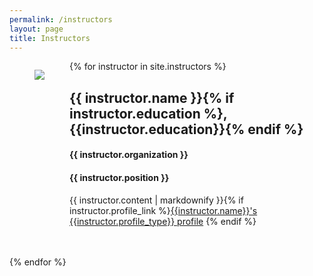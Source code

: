 ```yaml
---
permalink: /instructors
layout: page
title: Instructors
---
```

  <section class="px-4">
  {% for instructor in site.instructors %}
	<figure class="image is-128x128" style="float:left; clear:left" >
		<img class="is-rounded" src="{{ site.baseurl }}/assets/instructors/{{ instructor.picture }}">
	</figure>
    <div class="px-4" style="overflow: auto">
    	<h2>{{ instructor.name }}{% if instructor.education %}, {{instructor.education}}{% endif %}</h2>
    	<h4>{{ instructor.organization }}</h4>
    	<h4>{{ instructor.position }}</h4>
    	<p>{{ instructor.content | markdownify }}{% if instructor.profile_link %}<a href="{{instructor.profile_link}}" target="_blank">{{instructor.name}}'s {{instructor.profile_type}} profile</a> {% endif %}</p>
    </div>
  <br><br>
  {% endfor %}
  </section>
